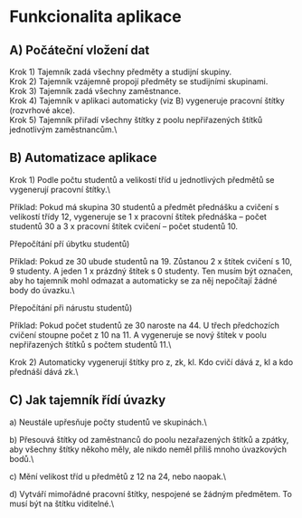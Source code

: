 # Funkcionalita aplikace

## A) Počáteční vložení dat

Krok 1) Tajemník zadá všechny předměty a studijní skupiny.\
Krok 2) Tajemník vzájemně propojí předměty se studijními skupinami.\
Krok 3) Tajemník zadá všechny zaměstnance.\
Krok 4) Tajemník v aplikaci automaticky (viz B) vygeneruje pracovní štítky (rozvrhové akce).\
Krok 5) Tajemník přiřadí všechny štítky z poolu nepřiřazených štítků jednotlivým zaměstnancům.\

## B) Automatizace aplikace

Krok 1) Podle počtu studentů a velikostí tříd u jednotlivých předmětů se vygenerují pracovní štítky.\

Příklad: Pokud má skupina 30 studentů a předmět přednášku a cvičení s velikostí třídy 12, vygeneruje se 1 x pracovní štítek přednáška – počet studentů 30 a 3 x pracovní štítek cvičení – počet studentů 10.

Přepočítání pří úbytku studentů)

Příklad: Pokud ze 30 ubude studentů na 19. Zůstanou 2 x štítek cvičení s 10, 9 studenty. A jeden 1 x prázdný štítek s 0 studenty. Ten musím být označen, aby ho tajemník mohl odmazat a automaticky se za něj nepočítají žádné body do úvazku.\

Přepočítání při nárustu studentů)

Příklad: Pokud počet studentů ze 30 naroste na 44. U třech předchozích cvičení stoupne počet z 10 na 11. A vygeneruje se nový štítek v poolu nepřiřazených štítků s počtem studentů 11.\

Krok 2) Automaticky vygenerují štítky pro z, zk, kl. Kdo cvičí dává z, kl a kdo přednáší dává zk.\

## C) Jak tajemník řídí úvazky

a) Neustále upřesňuje počty studentů ve skupinách.\

b) Přesouvá štítky od zaměstnanců do poolu nezařazených štítků a zpátky, aby všechny štítky někoho měly, ale nikdo neměl příliš mnoho úvazkových bodů.\

c) Mění velikost tříd u předmětů z 12 na 24, nebo naopak.\

d) Vytváří mimořádné pracovní štítky, nespojené se žádným předmětem. To musí být na štítku viditelné.\
